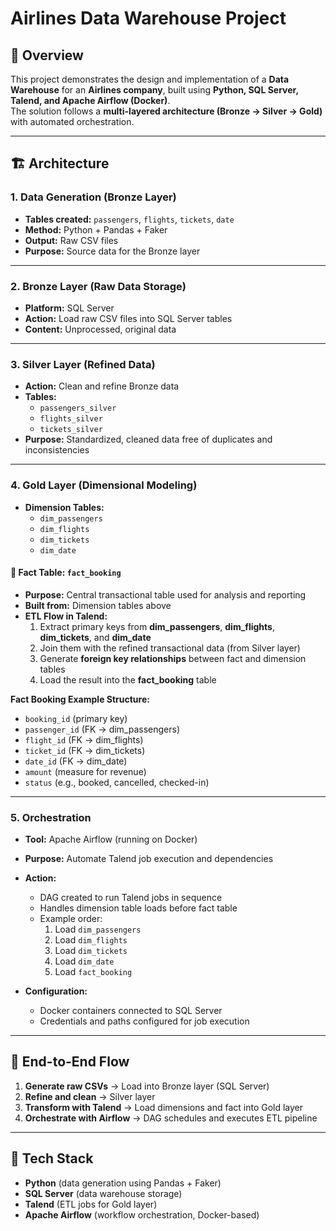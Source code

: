 # Airlines Data Warehouse Project

## 📌 Overview
This project demonstrates the design and implementation of a **Data Warehouse** for an **Airlines company**, built using **Python, SQL Server, Talend, and Apache Airflow (Docker)**.  
The solution follows a **multi-layered architecture (Bronze → Silver → Gold)** with automated orchestration.

---

## 🏗️ Architecture

### 1. Data Generation (Bronze Layer)
- **Tables created:** `passengers`, `flights`, `tickets`, `date`  
- **Method:** Python + Pandas + Faker  
- **Output:** Raw CSV files  
- **Purpose:** Source data for the Bronze layer  

---

### 2. Bronze Layer (Raw Data Storage)
- **Platform:** SQL Server  
- **Action:** Load raw CSV files into SQL Server tables  
- **Content:** Unprocessed, original data  

---

### 3. Silver Layer (Refined Data)
- **Action:** Clean and refine Bronze data  
- **Tables:**  
  - `passengers_silver`  
  - `flights_silver`  
  - `tickets_silver`  
- **Purpose:** Standardized, cleaned data free of duplicates and inconsistencies  

---

### 4. Gold Layer (Dimensional Modeling)
- **Dimension Tables:**  
  - `dim_passengers`  
  - `dim_flights`  
  - `dim_tickets`  
  - `dim_date`  

#### 🔹 Fact Table: `fact_booking`
- **Purpose:** Central transactional table used for analysis and reporting  
- **Built from:** Dimension tables above  
- **ETL Flow in Talend:**  
  1. Extract primary keys from **dim_passengers**, **dim_flights**, **dim_tickets**, and **dim_date**  
  2. Join them with the refined transactional data (from Silver layer)  
  3. Generate **foreign key relationships** between fact and dimension tables  
  4. Load the result into the **fact_booking** table  

**Fact Booking Example Structure:**
- `booking_id` (primary key)  
- `passenger_id` (FK → dim_passengers)  
- `flight_id` (FK → dim_flights)  
- `ticket_id` (FK → dim_tickets)  
- `date_id` (FK → dim_date)  
- `amount` (measure for revenue)  
- `status` (e.g., booked, cancelled, checked-in)  

---

### 5. Orchestration
- **Tool:** Apache Airflow (running on Docker)  
- **Purpose:** Automate Talend job execution and dependencies  
- **Action:**  
  - DAG created to run Talend jobs in sequence  
  - Handles dimension table loads before fact table  
  - Example order:  
    1. Load `dim_passengers`  
    2. Load `dim_flights`  
    3. Load `dim_tickets`  
    4. Load `dim_date`  
    5. Load `fact_booking`  

- **Configuration:**  
  - Docker containers connected to SQL Server  
  - Credentials and paths configured for job execution  

---

## 🔄 End-to-End Flow
1. **Generate raw CSVs** → Load into Bronze layer (SQL Server)  
2. **Refine and clean** → Silver layer  
3. **Transform with Talend** → Load dimensions and fact into Gold layer  
4. **Orchestrate with Airflow** → DAG schedules and executes ETL pipeline  

---

## 🚀 Tech Stack
- **Python** (data generation using Pandas + Faker)  
- **SQL Server** (data warehouse storage)  
- **Talend** (ETL jobs for Gold layer)  
- **Apache Airflow** (workflow orchestration, Docker-based)  
